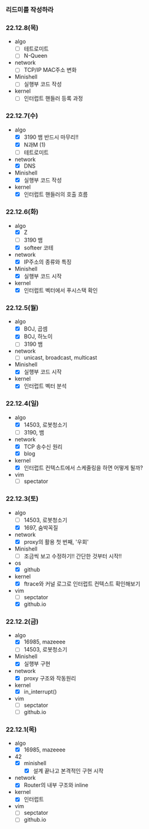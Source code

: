 ### 리드미를 작성하라

### 22.12.8(목)
- algo
	- [ ] 테트로미트
	- [ ] N-Queen
- network
	- [ ] TCP/IP MAC주소 변화
- Minishell
	- [ ] 실행부 코드 작성
- kernel
	- [ ] 인터럽트 핸들러 등록 과정  
 
### 22.12.7(수)
- algo
	- [X] 3190 뱀 반드시 마무리!!
	- [X] N과M (1)
	- [ ] 테트로미트
- network
	- [X] DNS
- Minishell
	- [X] 실행부 코드 작성
- kernel
	- [X] 인터럽트 핸들러의 호출 흐름 

### 22.12.6(화)
- algo
	- [X] Z
	- [ ] 3190 뱀
	- [X] softeer 코테
- network
	- [X] IP주소의 종류와 특징
- Minishell
	- [X] 실행부 코드 시작 
- kernel
	- [X] 인터럽트 벡터에서 푸시스택 확인

### 22.12.5(월)
- algo
	- [X] BOJ, 곱셈
	- [X] BOJ, 하노이
	- [ ] 3190 뱀
- network
	- [ ] unicast, broadcast, multicast
- Minishell
	- [X] 실행부 코드 시작 
- kernel
	- [X] 인터럽트 벡터 분석

### 22.12.4(일)
- algo
	- [X] 14503, 로봇청소기
	- [ ] 3190, 뱀
- network
	- [X] TCP 송수신 원리
	- [X] blog
- kernel
	- [X] 인터럽트 컨텍스트에서 스케줄링을 하면 어떻게 될까?
- vim
	- [ ] spectator

### 22.12.3(토)
- algo
	- [ ] 14503, 로봇청소기
	- [X] 1697, 숨박꼭질
- network
	- [X] proxy의 활용 첫 번째, '우회'
- Minishell
	- [ ] 조금씩 보고 수정하기!! 간단한 것부터 시작!!
- os
	- [X] github
- kernel
	- [X] ftrace와 커널 로그로 인터럽트 컨텍스트 확인해보기
- vim 
	- [ ] sepctator
	- [X] github.io
### 22.12.2(금) 
- algo
	- [X] 16985, mazeeee
	- [ ] 14503, 로봇청소기
- Minishell
	- [X] 실행부 구현
- network
	- [X] proxy 구조와 작동원리 
- kernel
	- [X] in_interrupt() 
- vim 
	- [ ] sepctator
	- [ ] github.io

### 22.12.1(목)
- algo
	- [X] 16985, mazeeee
- 42
	- [X] minishell
		- [X] 설계 끝나고 본격적인 구현 시작
- network
	- [X] Router의 내부 구조와 inline
- kernel
	- [X] 인터럽트
- vim 
	- [ ] sepctator
	- [ ] github.io
